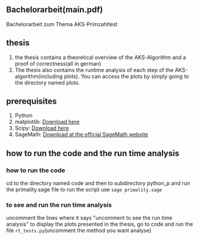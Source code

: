## Bachelorarbeit(main.pdf)
Bachelorarbeit zum Thema AKS-Primzahltest

## thesis 
1. the thesis contains a theoretical overview of the AKS-Algorithm and a proof of correctness(all in german)
2. The thesis also contains the runtime analysis of each step of the AKS-algorithm(including plots). You can access the plots by simply going to the directory named plots. 


## prerequisites
1. Python
2. matplotlib: [Download here](https://matplotlib.org/tutorials/index.html)
3. Scipy: [Download here](https://www.scipy.org/)
2. SageMath: [Download at the official SageMath website](https://www.sagemath.org/)

## how to run the code and the run time analysis 
### how to run the code
cd to the directory named code and then to subdirectory python_p and run the primality.sage file to run the script use `sage primality.sage`
### to see and run the run time analysis
uncomment the lines where it says "uncomment to see the run time analysis"
to display the plots presented in the thesis, go to code and run the file `rt_tests.py`(uncomment the method you want analyse)   


